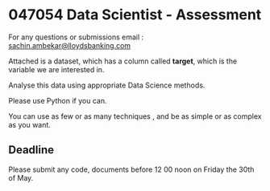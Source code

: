 # 047054 Data Scientist - Assessment

For any questions or submissions email : sachin.ambekar@lloydsbanking.com

Attached is a dataset, which has a column called **target**, which is the variable we are interested in.

Analyse this data using appropriate Data Science methods.

Please use Python if you can. 

You can use as few or as many techniques , and be as simple or as complex as you want.

## Deadline
Please submit any code, documents before 12 00 noon on Friday the 30th of May.
